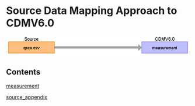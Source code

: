 # Source Data Mapping Approach to CDMV6.0

![](md_files/image2.png)

## Contents

[measurement](measurement.md)

[source_appendix](source_appendix.md)


